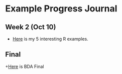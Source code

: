 # Example Progress Journal

## Week 2 (Oct 10)

+ [Here](files/interesting_R_Examples.html) is my 5 interesting R examples. 

## Final

+[Here](files/FinalBDA503.html) is BDA Final
